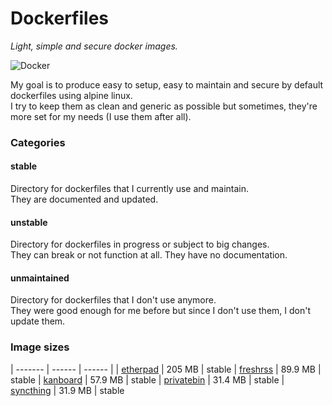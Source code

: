 Dockerfiles
===========
*Light, simple and secure docker images.*

![Docker](docker.png)

My goal is to produce easy to setup, easy to maintain and secure by default dockerfiles using alpine linux.  
I try to keep them as clean and generic as possible but sometimes, they're more set for my needs (I use them after all).  

### Categories

#### stable

Directory for dockerfiles that I currently use and maintain.  
They are documented and updated.  

#### unstable

Directory for dockerfiles in progress or subject to big changes.  
They can break or not function at all. They have no documentation.  

#### unmaintained

Directory for dockerfiles that I don't use anymore.  
They were good enough for me before but since I don't use them, I don't update them.  

### Image sizes

| ------- | ------ | ------ |
| [etherpad](stable/etherpad) | 205 MB | stable
| [freshrss](stable/freshrss) | 89.9 MB | stable
| [kanboard](stable/kanboard) | 57.9 MB | stable
| [privatebin](stable/privatebin) | 31.4 MB | stable
| [syncthing](stable/syncthing) | 31.9 MB | stable

